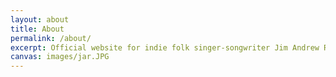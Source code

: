 ```yaml
---
layout: about
title: About
permalink: /about/
excerpt: Official website for indie folk singer-songwriter Jim Andrew Rogers. Rogers encapsulates introspective lyrics and melodies with folk-based sounds.
canvas: images/jar.JPG
---
```


